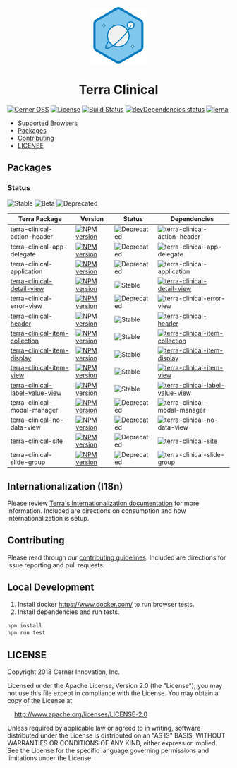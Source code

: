 <!-- Logo -->
<p align="center">
  <img height="128" width="128" src="https://github.com/cerner/terra-clinical/raw/master/terra.png">
</p>

<!-- Name -->
<h1 align="center">
  Terra Clinical
</h1>

[![Cerner OSS](https://badgen.net/badge/Cerner/OSS/blue)](http://engineering.cerner.com/2014/01/cerner-and-open-source/)
[![License](https://badgen.net/github/license/cerner/terra-clinical)](https://github.com/cerner/terra-clinical/blob/master/LICENSE)
[![Build Status](https://badgen.net/travis/cerner/terra-clinical)](https://travis-ci.org/cerner/terra-clinical)
[![devDependencies status](https://badgen.net/david/dev/cerner/terra-clinical)](https://david-dm.org/cerner/terra-clinical?type=dev)
[![lerna](https://badgen.net/badge/maintained%20with/lerna/cc00ff)](https://lernajs.io/)

- [Supported Browsers](https://github.com/cerner/terra-ui/blob/master/src/terra-dev-site/contributing/ComponentStandards.e.contributing.md#cross-browser-support)
- [Packages](#packages)
- [Contributing](#contributing)
- [LICENSE](#license)

## Packages

### Status
![Stable](https://badgen.net/badge/status/Stable/green)
![Beta](https://badgen.net/badge/status/Beta/orange)
![Deprecated](https://badgen.net/badge/status/Deprecated/grey)


| Terra Package      | Version | Status | Dependencies |
|--------------------|---------|--------|--------------|
| terra-clinical-action-header | [![NPM version](https://badgen.net/npm/v/terra-clinical-action-header)](https://www.npmjs.org/package/terra-clinical-action-header) | ![Deprecated](https://badgen.net/badge/status/Deprecated/grey)| ![terra-clinical-action-header](https://badgen.net/badge/dependencies/n%2Fa/grey) |
| terra-clinical-app-delegate |[![NPM version](https://badgen.net/npm/v/terra-clinical-app-delegate)](https://www.npmjs.org/package/terra-clinical-app-delegate) | ![Deprecated](https://badgen.net/badge/status/Deprecated/grey)| ![terra-clinical-app-delegate](https://badgen.net/badge/dependencies/n%2Fa/grey) |
| terra-clinical-application |[![NPM version](https://badgen.net/npm/v/terra-clinical-application)](https://www.npmjs.org/package/terra-clinical-application) | ![Deprecated](https://badgen.net/badge/status/Deprecated/grey)| ![terra-clinical-application](https://badgen.net/badge/dependencies/n%2Fa/grey)
| [terra-clinical-detail-view](https://github.com/cerner/terra-clinical/tree/master/packages/terra-clinical-detail-view) | [![NPM version](https://badgen.net/npm/v/terra-clinical-detail-view)](https://www.npmjs.org/package/terra-clinical-detail-view) | ![Stable](https://badgen.net/badge/status/Stable/green) | [![terra-clinical-detail-view](https://badgen.net/david/dep/cerner/terra-clinical/packages/terra-clinical-detail-view)](https://david-dm.org/cerner/terra-clinical?path=packages/terra-clinical-detail-view) |
| terra-clinical-error-view | [![NPM version](https://badgen.net/npm/v/terra-clinical-error-view)](https://www.npmjs.org/package/terra-clinical-error-view) | ![Deprecated](https://badgen.net/badge/status/Deprecated/grey)| ![terra-clinical-error-view](https://badgen.net/badge/dependencies/n%2Fa/grey) |
| [terra-clinical-header](https://github.com/cerner/terra-clinical/tree/master/packages/terra-clinical-header) | [![NPM version](https://badgen.net/npm/v/terra-clinical-header)](https://www.npmjs.org/package/terra-clinical-header) | ![Stable](https://badgen.net/badge/status/Stable/green) | [![terra-clinical-header](https://badgen.net/david/dep/cerner/terra-clinical/packages/terra-clinical-header)](https://david-dm.org/cerner/terra-clinical?path=packages/terra-clinical-header) |
| [terra-clinical-item-collection](https://github.com/cerner/terra-clinical/tree/master/packages/terra-clinical-item-collection) | [![NPM version](https://badgen.net/npm/v/terra-clinical-item-collection)](https://www.npmjs.org/package/terra-clinical-item-collection) | ![Stable](https://badgen.net/badge/status/Stable/green) | [![terra-clinical-item-collection](https://badgen.net/david/dep/cerner/terra-clinical/packages/terra-clinical-item-collection)](https://david-dm.org/cerner/terra-clinical?path=packages/terra-clinical-item-collection) |
| [terra-clinical-item-display](https://github.com/cerner/terra-clinical/tree/master/packages/terra-clinical-item-display)  | [![NPM version](https://badgen.net/npm/v/terra-clinical-item-display)](https://www.npmjs.org/package/terra-clinical-item-display) | ![Stable](https://badgen.net/badge/status/Stable/green) | [![terra-clinical-item-display](https://badgen.net/david/dep/cerner/terra-clinical/packages/terra-clinical-item-display)](https://david-dm.org/cerner/terra-clinical?path=packages/terra-clinical-item-display) |
| [terra-clinical-item-view](https://github.com/cerner/terra-clinical/tree/master/packages/terra-clinical-item-view) | [![NPM version](https://badgen.net/npm/v/terra-clinical-item-view)](https://www.npmjs.org/package/terra-clinical-item-view) | ![Stable](https://badgen.net/badge/status/Stable/green) | [![terra-clinical-item-view](https://badgen.net/david/dep/cerner/terra-clinical/packages/terra-clinical-item-view)](https://david-dm.org/cerner/terra-clinical?path=packages/terra-clinical-item-view) |
| [terra-clinical-label-value-view](https://github.com/cerner/terra-clinical/tree/master/packages/terra-clinical-label-value-view) | [![NPM version](https://badgen.net/npm/v/terra-clinical-label-value-view)](https://www.npmjs.org/package/terra-clinical-label-value-view) | ![Stable](https://badgen.net/badge/status/Stable/green) | [![terra-clinical-label-value-view](https://badgen.net/david/dep/cerner/terra-clinical/packages/terra-clinical-label-value-view)](https://david-dm.org/cerner/terra-clinical?path=packages/terra-clinical-label-value-view) |
| terra-clinical-modal-manager |[![NPM version](https://badgen.net/npm/v/terra-clinical-modal-manager)](https://www.npmjs.org/package/terra-clinical-modal-manager) | ![Deprecated](https://badgen.net/badge/status/Deprecated/grey)| ![terra-clinical-modal-manager](https://badgen.net/badge/dependencies/n%2Fa/grey) |
| terra-clinical-no-data-view | [![NPM version](https://badgen.net/npm/v/terra-clinical-no-data-view)](https://www.npmjs.org/package/terra-clinical-no-data-view) | ![Deprecated](https://badgen.net/badge/status/Deprecated/grey)| ![terra-clinical-no-data-view](https://badgen.net/badge/dependencies/n%2Fa/grey) |
| terra-clinical-site |[![NPM version](https://badgen.net/npm/v/terra-clinical-site)](https://www.npmjs.org/package/terra-clinical-site) | ![Deprecated](https://badgen.net/badge/status/Deprecated/grey)| ![terra-clinical-site](https://badgen.net/badge/dependencies/n%2Fa/grey) |
| terra-clinical-slide-group |[![NPM version](https://badgen.net/npm/v/terra-clinical-slide-group)](https://www.npmjs.org/package/terra-clinical-slide-group) | ![Deprecated](https://badgen.net/badge/status/Deprecated/grey)| ![terra-clinical-slide-group](https://badgen.net/badge/dependencies/n%2Fa/grey) |

## Internationalization (I18n)
Please review [Terra's Internationalization documentation](https://engineering.cerner.com/terra-ui/#/getting-started/terra-ui/internationalization) for more information. Included are directions on consumption and how internationalization is setup.

## Contributing

Please read through our [contributing guidelines](CONTRIBUTING.md). Included are directions for issue reporting and pull requests.

## Local Development

1. Install docker https://www.docker.com/ to run browser tests.
2. Install dependencies and run tests.
```sh
npm install
npm run test
```

## LICENSE

Copyright 2018 Cerner Innovation, Inc.

Licensed under the Apache License, Version 2.0 (the "License"); you may not use this file except in compliance with the License. You may obtain a copy of the License at

&nbsp;&nbsp;&nbsp;&nbsp;http://www.apache.org/licenses/LICENSE-2.0

Unless required by applicable law or agreed to in writing, software distributed under the License is distributed on an "AS IS" BASIS, WITHOUT WARRANTIES OR CONDITIONS OF ANY KIND, either express or implied. See the License for the specific language governing permissions and limitations under the License.
